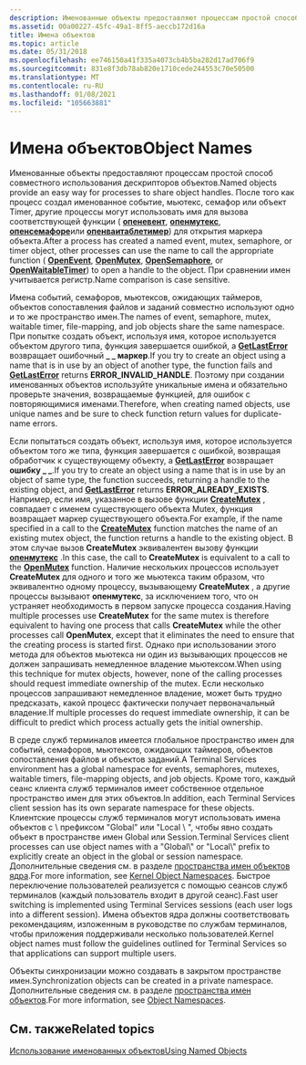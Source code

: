 ```yaml
---
description: Именованные объекты предоставляют процессам простой способ совместного использования дескрипторов объектов.
ms.assetid: 00a00227-45fc-49a1-8ff5-aeccb172d16a
title: Имена объектов
ms.topic: article
ms.date: 05/31/2018
ms.openlocfilehash: ee746150a41f335a4073cb4b5ba282d17ad706f9
ms.sourcegitcommit: 831e8f3db78ab820e1710cede244553c70e50500
ms.translationtype: MT
ms.contentlocale: ru-RU
ms.lasthandoff: 01/08/2021
ms.locfileid: "105663881"
---
```

# <a name="object-names"></a><span data-ttu-id="3c982-103">Имена объектов</span><span class="sxs-lookup"><span data-stu-id="3c982-103">Object Names</span></span>

<span data-ttu-id="3c982-104">Именованные объекты предоставляют процессам простой способ совместного использования дескрипторов объектов.</span><span class="sxs-lookup"><span data-stu-id="3c982-104">Named objects provide an easy way for processes to share object handles.</span></span> <span data-ttu-id="3c982-105">После того как процесс создал именованное событие, мьютекс, семафор или объект Timer, другие процессы могут использовать имя для вызова соответствующей функции ( [**опеневент**](/windows/win32/api/synchapi/nf-synchapi-openeventa), [**опенмутекс**](/windows/win32/api/synchapi/nf-synchapi-openmutexw), [**опенсемафоре**](/windows/win32/api/synchapi/nf-synchapi-opensemaphorew)или [**опенваитаблетимер**](/windows/win32/api/synchapi/nf-synchapi-openwaitabletimerw)) для открытия маркера объекта.</span><span class="sxs-lookup"><span data-stu-id="3c982-105">After a process has created a named event, mutex, semaphore, or timer object, other processes can use the name to call the appropriate function ( [**OpenEvent**](/windows/win32/api/synchapi/nf-synchapi-openeventa), [**OpenMutex**](/windows/win32/api/synchapi/nf-synchapi-openmutexw), [**OpenSemaphore**](/windows/win32/api/synchapi/nf-synchapi-opensemaphorew), or [**OpenWaitableTimer**](/windows/win32/api/synchapi/nf-synchapi-openwaitabletimerw)) to open a handle to the object.</span></span> <span data-ttu-id="3c982-106">При сравнении имен учитывается регистр.</span><span class="sxs-lookup"><span data-stu-id="3c982-106">Name comparison is case sensitive.</span></span>

<span data-ttu-id="3c982-107">Имена событий, семафоров, мьютексов, ожидающих таймеров, объектов сопоставления файлов и заданий совместно используют одно и то же пространство имен.</span><span class="sxs-lookup"><span data-stu-id="3c982-107">The names of event, semaphore, mutex, waitable timer, file-mapping, and job objects share the same namespace.</span></span> <span data-ttu-id="3c982-108">При попытке создать объект, используя имя, которое используется объектом другого типа, функция завершается ошибкой, а [**GetLastError**](/windows/win32/api/errhandlingapi/nf-errhandlingapi-getlasterror) возвращает ошибочный **\_ \_ маркер**.</span><span class="sxs-lookup"><span data-stu-id="3c982-108">If you try to create an object using a name that is in use by an object of another type, the function fails and [**GetLastError**](/windows/win32/api/errhandlingapi/nf-errhandlingapi-getlasterror) returns **ERROR\_INVALID\_HANDLE**.</span></span> <span data-ttu-id="3c982-109">Поэтому при создании именованных объектов используйте уникальные имена и обязательно проверьте значения, возвращаемые функцией, для ошибок с повторяющимися именами.</span><span class="sxs-lookup"><span data-stu-id="3c982-109">Therefore, when creating named objects, use unique names and be sure to check function return values for duplicate-name errors.</span></span>

<span data-ttu-id="3c982-110">Если попытаться создать объект, используя имя, которое используется объектом того же типа, функция завершается с ошибкой, возвращая обработчик к существующему объекту, а [**GetLastError**](/windows/win32/api/errhandlingapi/nf-errhandlingapi-getlasterror) возвращает **ошибку \_ \_**.</span><span class="sxs-lookup"><span data-stu-id="3c982-110">If you try to create an object using a name that is in use by an object of same type, the function succeeds, returning a handle to the existing object, and [**GetLastError**](/windows/win32/api/errhandlingapi/nf-errhandlingapi-getlasterror) returns **ERROR\_ALREADY\_EXISTS**.</span></span> <span data-ttu-id="3c982-111">Например, если имя, указанное в вызове функции [**CreateMutex**](/windows/win32/api/synchapi/nf-synchapi-createmutexa) , совпадает с именем существующего объекта Mutex, функция возвращает маркер существующего объекта.</span><span class="sxs-lookup"><span data-stu-id="3c982-111">For example, if the name specified in a call to the [**CreateMutex**](/windows/win32/api/synchapi/nf-synchapi-createmutexa) function matches the name of an existing mutex object, the function returns a handle to the existing object.</span></span> <span data-ttu-id="3c982-112">В этом случае вызов **CreateMutex** эквивалентен вызову функции [**опенмутекс**](/windows/win32/api/synchapi/nf-synchapi-openmutexw) .</span><span class="sxs-lookup"><span data-stu-id="3c982-112">In this case, the call to **CreateMutex** is equivalent to a call to the [**OpenMutex**](/windows/win32/api/synchapi/nf-synchapi-openmutexw) function.</span></span> <span data-ttu-id="3c982-113">Наличие нескольких процессов использует **CreateMutex** для одного и того же мьютекса таким образом, что эквивалентно одному процессу, вызывающему **CreateMutex** , а другие процессы вызывают **опенмутекс**, за исключением того, что он устраняет необходимость в первом запуске процесса создания.</span><span class="sxs-lookup"><span data-stu-id="3c982-113">Having multiple processes use **CreateMutex** for the same mutex is therefore equivalent to having one process that calls **CreateMutex** while the other processes call **OpenMutex**, except that it eliminates the need to ensure that the creating process is started first.</span></span> <span data-ttu-id="3c982-114">Однако при использовании этого метода для объектов мьютекса ни один из вызывающих процессов не должен запрашивать немедленное владение мьютексом.</span><span class="sxs-lookup"><span data-stu-id="3c982-114">When using this technique for mutex objects, however, none of the calling processes should request immediate ownership of the mutex.</span></span> <span data-ttu-id="3c982-115">Если несколько процессов запрашивают немедленное владение, может быть трудно предсказать, какой процесс фактически получает первоначальный владение.</span><span class="sxs-lookup"><span data-stu-id="3c982-115">If multiple processes do request immediate ownership, it can be difficult to predict which process actually gets the initial ownership.</span></span>

<span data-ttu-id="3c982-116">В среде служб терминалов имеется глобальное пространство имен для событий, семафоров, мьютексов, ожидающих таймеров, объектов сопоставления файлов и объектов заданий.</span><span class="sxs-lookup"><span data-stu-id="3c982-116">A Terminal Services environment has a global namespace for events, semaphores, mutexes, waitable timers, file-mapping objects, and job objects.</span></span> <span data-ttu-id="3c982-117">Кроме того, каждый сеанс клиента служб терминалов имеет собственное отдельное пространство имен для этих объектов.</span><span class="sxs-lookup"><span data-stu-id="3c982-117">In addition, each Terminal Services client session has its own separate namespace for these objects.</span></span> <span data-ttu-id="3c982-118">Клиентские процессы служб терминалов могут использовать имена объектов с \\ префиксом "Global" или "Local \\ ", чтобы явно создать объект в пространстве имен Global или Session.</span><span class="sxs-lookup"><span data-stu-id="3c982-118">Terminal Services client processes can use object names with a "Global\\" or "Local\\" prefix to explicitly create an object in the global or session namespace.</span></span> <span data-ttu-id="3c982-119">Дополнительные сведения см. в разделе [пространства имен объектов ядра](../termserv/kernel-object-namespaces.md).</span><span class="sxs-lookup"><span data-stu-id="3c982-119">For more information, see [Kernel Object Namespaces](../termserv/kernel-object-namespaces.md).</span></span> <span data-ttu-id="3c982-120">Быстрое переключение пользователей реализуется с помощью сеансов служб терминалов (каждый пользователь входит в другой сеанс).</span><span class="sxs-lookup"><span data-stu-id="3c982-120">Fast user switching is implemented using Terminal Services sessions (each user logs into a different session).</span></span> <span data-ttu-id="3c982-121">Имена объектов ядра должны соответствовать рекомендациям, изложенным в руководстве по службам терминалов, чтобы приложения поддерживали несколько пользователей.</span><span class="sxs-lookup"><span data-stu-id="3c982-121">Kernel object names must follow the guidelines outlined for Terminal Services so that applications can support multiple users.</span></span>

<span data-ttu-id="3c982-122">Объекты синхронизации можно создавать в закрытом пространстве имен.</span><span class="sxs-lookup"><span data-stu-id="3c982-122">Synchronization objects can be created in a private namespace.</span></span> <span data-ttu-id="3c982-123">Дополнительные сведения см. в разделе [пространства имен объектов](object-namespaces.md).</span><span class="sxs-lookup"><span data-stu-id="3c982-123">For more information, see [Object Namespaces](object-namespaces.md).</span></span>

## <a name="related-topics"></a><span data-ttu-id="3c982-124">См. также</span><span class="sxs-lookup"><span data-stu-id="3c982-124">Related topics</span></span>

<dl> <dt>

[<span data-ttu-id="3c982-125">Использование именованных объектов</span><span class="sxs-lookup"><span data-stu-id="3c982-125">Using Named Objects</span></span>](using-named-objects.md)
</dt> </dl>

 

 

